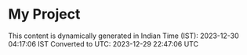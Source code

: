 # My Project

This content is dynamically generated in Indian Time (IST): 2023-12-30 04:17:06 IST
Converted to UTC: 2023-12-29 22:47:06 UTC
